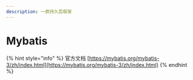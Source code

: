```yaml
---
description: 一款持久层框架
---
```


# Mybatis

{% hint style="info" %}
官方文档 [https://mybatis.org/mybatis-3/zh/index.html](https://mybatis.org/mybatis-3/zh/index.html)
{% endhint %}
